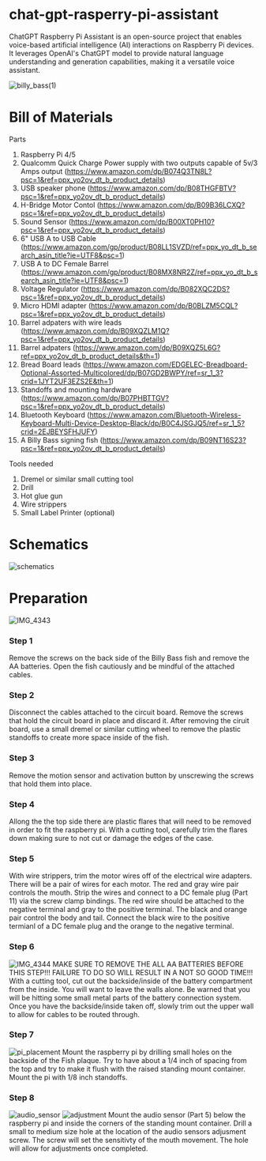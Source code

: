 # chat-gpt-rasperry-pi-assistant
ChatGPT Raspberry Pi Assistant is an open-source project that enables voice-based artificial intelligence (AI) interactions on Raspberry Pi devices. It leverages OpenAI's ChatGPT model to provide natural language understanding and generation capabilities, making it a versatile voice assistant.

![billy_bass(1)](https://github.com/GoBig87/chat-gpt-rasperry-pi-assistant/assets/39137894/1f2cb0f3-a0f6-4364-8005-36807af46830)

# Bill of Materials
Parts
1. Raspberry Pi 4/5
2. Qualcomm Quick Charge Power supply with two outputs capable of 5v/3 Amps output (https://www.amazon.com/dp/B074Q3TN8L?psc=1&ref=ppx_yo2ov_dt_b_product_details)
3. USB speaker phone (https://www.amazon.com/dp/B08THGFBTV?psc=1&ref=ppx_yo2ov_dt_b_product_details)
4. H-Bridge Motor Contol (https://www.amazon.com/dp/B09B36LCXQ?psc=1&ref=ppx_yo2ov_dt_b_product_details)
5. Sound Sensor (https://www.amazon.com/dp/B00XT0PH10?psc=1&ref=ppx_yo2ov_dt_b_product_details)
6. 6" USB A to USB Cable (https://www.amazon.com/gp/product/B08LL1SVZD/ref=ppx_yo_dt_b_search_asin_title?ie=UTF8&psc=1)
7. USB A to DC Female Barrel (https://www.amazon.com/gp/product/B08MX8NR2Z/ref=ppx_yo_dt_b_search_asin_title?ie=UTF8&psc=1)
8. Voltage Regulator (https://www.amazon.com/dp/B082XQC2DS?psc=1&ref=ppx_yo2ov_dt_b_product_details)
9. Micro HDMI adapter (https://www.amazon.com/dp/B0BLZM5CQL?psc=1&ref=ppx_yo2ov_dt_b_product_details)
10. Barrel adpaters with wire leads (https://www.amazon.com/dp/B09XQZLM1Q?psc=1&ref=ppx_yo2ov_dt_b_product_details)
11. Barrel adpaters (https://www.amazon.com/dp/B09XQZ5L6G?ref=ppx_yo2ov_dt_b_product_details&th=1)
12. Bread Board leads (https://www.amazon.com/EDGELEC-Breadboard-Optional-Assorted-Multicolored/dp/B07GD2BWPY/ref=sr_1_3?crid=1JYT2UF3EZS2E&th=1)
13. Standoffs and mounting hardware (https://www.amazon.com/dp/B07PHBTTGV?psc=1&ref=ppx_yo2ov_dt_b_product_details)  
15. Bluetooth Keyboard (https://www.amazon.com/Bluetooth-Wireless-Keyboard-Multi-Device-Desktop-Black/dp/B0C4JSGJQ5/ref=sr_1_5?crid=2EJBEYSFHJUFY)
16. A Billy Bass signing fish (https://www.amazon.com/dp/B09NT16S23?psc=1&ref=ppx_yo2ov_dt_b_product_details)

Tools needed
1. Dremel or similar small cutting tool
2. Drill
3. Hot glue gun
4. Wire strippers
5. Small Label Printer (optional)

# Schematics
![schematics](https://github.com/GoBig87/chat-gpt-rasperry-pi-assistant/assets/39137894/49c2fc3b-7f3d-4afe-a5f9-1bd1bb857400)

# Preparation
![IMG_4343](https://github.com/GoBig87/chat-gpt-rasperry-pi-assistant/assets/39137894/9fa4195b-b738-4483-b64d-e30c6ea61e86)

### Step 1
Remove the screws on the back side of the Billy Bass fish and remove the AA batteries.  Open the fish cautiously and be mindful of the attached cables.

### Step 2
Disconnect the cables attached to the circuit board.  Remove the screws that hold the circuit board in place and discard it.  After removing the ciruit board, use a small dremel or similar cutting wheel to remove the plastic standoffs to create more space inside of the fish.

### Step 3
Remove the motion sensor and activation button by unscrewing the screws that hold them into place.  

### Step 4 
Allong the the top side there are plastic flares that will need to be removed in order to fit the raspberry pi.  With a cutting tool, carefully trim the flares down making sure to not cut or damage the edges of the case.

### Step 5 
With wire strippers, trim the motor wires off of the electrical wire adapters.  There will be a pair of wires for each motor.  The red and gray wire pair controls the mouth.  Strip the wires and connect to a DC female plug (Part 11) via the screw clamp bindings.  The red wire should be attached to the negative terminal and gray to the positive terminal.  The black and orange pair control the body and tail.  Connect the black wire to the positive termianl of a DC female plug and the orange to the negative terminal.

### Step 6
![IMG_4344](https://github.com/GoBig87/chat-gpt-rasperry-pi-assistant/assets/39137894/419d5224-40ca-42ae-9f9d-48b67bbe7ec9)
MAKE SURE TO REMOVE THE ALL AA BATTERIES BEFORE THIS STEP!!! FAILURE TO DO SO WILL RESULT IN A NOT SO GOOD TIME!!!
With a cutting tool, cut out the backside/inside of the battery compartment from the inside.  You will want to leave the walls alone.  Be warned that you will be hitting some small metal parts of the battery connection system.  Once you have the backside/inside taken off, slowly trim out the upper wall to allow for cables to be routed through.

### Step 7
![pi_placement](https://github.com/GoBig87/chat-gpt-rasperry-pi-assistant/assets/39137894/0d30dee0-7e69-4a2d-bd24-ff6ae3e15ebd)
Mount the raspberry pi by drilling small holes on the backside of the Fish plaque.  Try to have about a 1/4 inch of spacing from the top and try to make it flush with the raised standing mount container.  Mount the pi with 1/8 inch standoffs.

### Step 8
![audio_sensor](https://github.com/GoBig87/chat-gpt-rasperry-pi-assistant/assets/39137894/ac1bf77d-090f-46d8-b181-e8d594535c04)
![adjustment](https://github.com/GoBig87/chat-gpt-rasperry-pi-assistant/assets/39137894/9ee03e3f-7876-406a-a150-9230d45ce8ff)
Mount the audio sensor (Part 5) below the raspberry pi and inside the corners of the standing mount container.  Drill a small to medium size hole at the location of the audio sensors adjusment screw.  The screw will set the sensitivty of the mouth movement.  The hole will allow for adjustments once completed.



